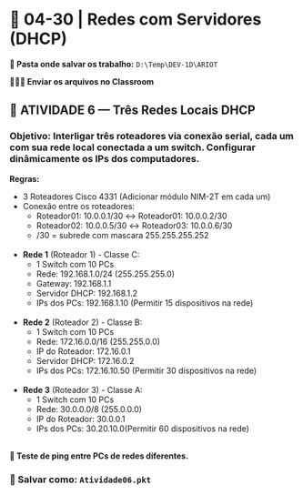 # 📘 04-30 | Redes com Servidores (DHCP)

**📁 Pasta onde salvar os trabalho:** `D:\Temp\DEV-1D\ARIOT`

**👨🏻‍🏫 Enviar os arquivos no Classroom**

## 🔧 ATIVIDADE 6 — Três Redes Locais DHCP
### **Objetivo:** Interligar três roteadores via conexão serial, cada um com sua rede local conectada a um switch. Configurar dinâmicamente os IPs dos computadores.

**Regras:**
- 3 Roteadores Cisco 4331 (Adicionar módulo NIM-2T em cada um)
- Conexão entre os roteadores:
  - Roteador01: 10.0.0.1/30 ↔ Roteador01: 10.0.0.2/30
  - Roteador02: 10.0.0.5/30 ↔ Roteador03: 10.0.0.6/30 
  - /30 = subrede com mascara 255.255.255.252
<Br><Br>
- **Rede 1** (Roteador 1) - Classe C:
  - 1 Switch com 10 PCs
  - Rede: 192.168.1.0/24 (255.255.255.0)
  - Gateway: 192.168.1.1
  - Servidor DHCP: 192.168.1.2
  - IPs dos PCs: 192.168.1.10 (Permitir 15 dispositivos na rede)
<Br><Br>
- **Rede 2** (Roteador 2) - Classe B:
  - 1 Switch com 10 PCs
  - Rede: 172.16.0.0/16 (255.255.0.0)
  - IP do Roteador: 172.16.0.1
  - Servidor DHCP: 172.16.0.2
  - IPs dos PCs: 172.16.10.50 (Permitir 30 dispositivos na rede)
<Br><Br>
- **Rede 3** (Roteador 3) - Classe A:
  - 1 Switch com 10 PCs
  - Rede: 30.0.0.0/8 (255.0.0.0)
  - IP do Roteador: 30.0.0.1
  - IPs dos PCs: 30.20.10.0(Permitir 60 dispositivos na rede)
<Br><Br>

**🧪 Teste de ping entre PCs de redes diferentes.**
### 💾 Salvar como: `Atividade06.pkt`
